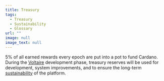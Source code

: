 ```yaml
---
title: Treasury
tags:
  - Treasury
  - Sustainability
  - Glossary
url: ""
image: null
image_text: null
---
```


5% of all earned rewards every epoch are put into a pot to fund Cardano. During the [Voltaire](https://www.essentialcardano.io/glossary/voltaire) development phase, treasury reserves will be used for development, system improvements, and to ensure the long-term [sustainability](https://www.essentialcardano.io/glossary/sustainability) of the platform.
